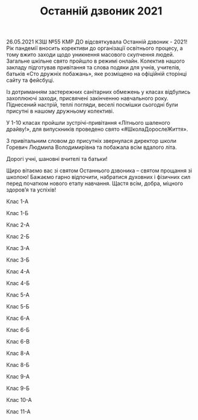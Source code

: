 ﻿---
title: Останній дзвоник 2021
---

26.05.2021 КЗШ №55 КМР ДО відсвяткувала Останній дзвоник - 2021! Рік пандемії вносить корективи до організації освітнього процесу, а тому вжито заходи щодо уникнення масового скупчення людей. Загальне шкільне свято пройшло в режимі онлайн. Колектив нашого закладу підготував привітання та слова подяки для учнів, учителів, батьків «Сто дружніх побажань», яке розміщено на офіційній сторінці сайту та фейсбуці.

Із дотриманням застережних санітарних обмежень у класах відбулись захоплюючі заходи, присвячені закінченню навчального року. Піднесений настрій, теплі погляди, веселі посмішки сьогодні були присутні в нашому дружньому колективі. 

У 1-10 класах пройшли зустрічі-привітання «Літнього шаленого драйву!», для випускників проведено свято «#ШколаДорослеЖиття».

З привітальним словом до присутніх звернулася директор школи Горевич Людмила Володимирівна та побажала всім вдалого літа.

Дорогі учні, шановні вчителі та батьки!

Щиро вітаємо вас зі святом Останнього дзвоника – святом прощання зі школою! Бажаємо гарно відпочити, набратися духовних і фізичних сил перед початком нового етапу навчання. Щастя всім, добра, міцного здоров’я та успіхів!

Клас 1-А

<slideshow id="*1a"></slideshow>

Клас 1-Б

<slideshow id="*1b"></slideshow>

Клас 2-А

<slideshow id="*2a"></slideshow>

Клас 2-Б

<slideshow id="*2b"></slideshow>

Клас 3-А

<slideshow id="*3a"></slideshow>

Клас 3-Б

<slideshow id="*3b"></slideshow>

Клас 4-А

<slideshow id="*4a"></slideshow>

Клас 4-Б

<slideshow id="*4b"></slideshow>

Клас 5-А

<slideshow id="*5a"></slideshow>

Клас 5-Б

<slideshow id="*5b"></slideshow>

Клас 6-А

<slideshow id="*6a"></slideshow>

Клас 6-Б

<slideshow id="*6b"></slideshow>

Клас 6-В

<slideshow id="*6v"></slideshow>

Клас 8-А

<slideshow id="*8a"></slideshow>

Клас 8-Б

<slideshow id="*8b"></slideshow>

Клас 9-А

<slideshow id="*9a"></slideshow>

Клас 9-Б

<slideshow id="*9b"></slideshow>

Клас 10-А

<slideshow id="*10a"></slideshow>

Клас 11-А

<slideshow id="*11a"></slideshow>